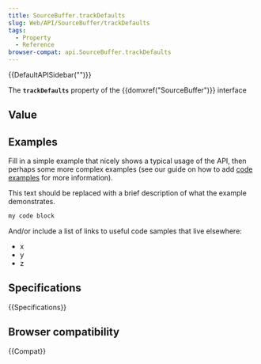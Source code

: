 ```yaml
---
title: SourceBuffer.trackDefaults
slug: Web/API/SourceBuffer/trackDefaults
tags:
  - Property
  - Reference
browser-compat: api.SourceBuffer.trackDefaults
---
```

{{DefaultAPISidebar("")}}

The **`trackDefaults`** property of the {{domxref("SourceBuffer")}} interface 

## Value



## Examples

Fill in a simple example that nicely shows a typical usage of the API, then perhaps some more complex examples (see our guide on how to add [code examples](/en-US/docs/MDN/Contribute/Structures/Code_examples) for more information).

This text should be replaced with a brief description of what the example demonstrates.

```js
my code block
```

And/or include a list of links to useful code samples that live elsewhere:

*   x
*   y
*   z

## Specifications

{{Specifications}}

## Browser compatibility

{{Compat}}


